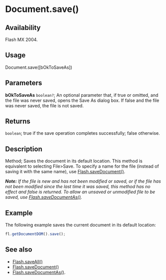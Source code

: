 # Document.save()

## Availability

Flash MX 2004.

## Usage

Document.save([bOkToSaveAs])

## Parameters

**bOkToSaveAs** `boolean?`; An optional parameter that, if true or omitted, and the file was never saved, opens the Save As dialog box. If false and the file was never saved, the file is not saved.

## Returns

`boolean`; true if the save operation completes successfully; false otherwise.

## Description

Method; Saves the document in its default location. This method is equivalent to selecting File>Save. To specify a name for the file (instead of saving it with the same name), use [Flash.saveDocument()](../Flash_object/Flash64.md).

***Note:** If the file is new and has not been modified or saved, or if the file has not been modified since the last time it was saved, this method has no effect and false is returned. To allow an unsaved or unmodified file to be saved, use [Flash.saveDocumentAs()](../Flash_object/Flash65.md).*

## Example

The following example saves the current document in its default location:

```javascript
fl.getDocumentDOM().save();
```

## See also

- [Flash.saveAll()](../Flash_object/Flash63.md)
- [Flash.saveDocument()](../Flash_object/Flash64.md)
- [Flash.saveDocumentAs()](../Flash_object/Flash65.md).
